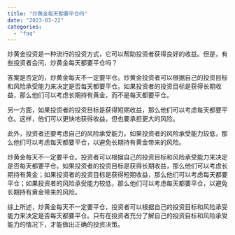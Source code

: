 ```yaml
---
title: "炒黄金每天都要平仓吗"
date: "2023-03-22"
categories: 
  - "faq"
---
```


炒黄金投资是一种流行的投资方式，它可以帮助投资者获得良好的收益。但是，有些投资者会问，炒黄金每天都要平仓吗？

答案是否定的，炒黄金每天不一定要平仓。炒黄金投资者可以根据自己的投资目标和风险承受能力来决定是否每天都要平仓。如果投资者的投资目标是获得长期收益，那么他们可以考虑长期持有黄金，而不是每天都要平仓。

另一方面，如果投资者的投资目标是获得短期收益，那么他们可以考虑每天都要平仓。这样，他们可以更快地获得收益，但也要承担更大的风险。

此外，投资者还要考虑自己的风险承受能力。如果投资者的风险承受能力较低，那么他们可以考虑每天都要平仓，以避免长期持有黄金带来的风险。

炒黄金每天不一定要平仓。投资者可以根据自己的投资目标和风险承受能力来决定是否每天都要平仓。如果投资者的投资目标是获得长期收益，那么他们可以考虑长期持有黄金；如果投资者的投资目标是获得短期收益，那么他们可以考虑每天都要平仓；如果投资者的风险承受能力较低，那么他们可以考虑每天都要平仓，以避免长期持有黄金带来的风险。

综上所述，炒黄金每天不一定要平仓，投资者可以根据自己的投资目标和风险承受能力来决定是否每天都要平仓。只有在投资者充分了解自己的投资目标和风险承受能力的情况下，才能做出正确的投资决策。
